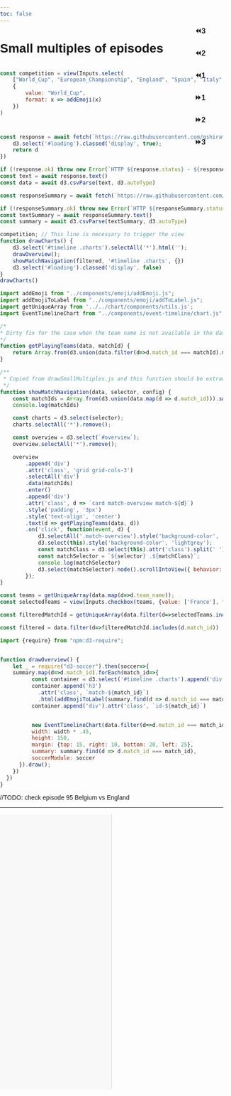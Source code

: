 ```yaml
---
toc: false
---
```


# Small multiples of episodes

```js

const competition = view(Inputs.select(
    ["World_Cup", "European_Championship", "England", "Spain", "Italy", "Germany", "France"],
    {
        value: "World_Cup",
        format: x => addEmoji(x)
    })
)
```

<div id="loading"></div>


```js
const response = await fetch(`https://raw.githubusercontent.com/gshirato/observable-framework-projects-in-observablehq/main/public/episodes/${competition}.csv`).then(d => {
    d3.select('#loading').classed('display', true);
    return d
})

if (!response.ok) throw new Error(`HTTP ${response.status} - ${response.statusText}`);
const text = await response.text()
const data = await d3.csvParse(text, d3.autoType)
```

```js
const responseSummary = await fetch(`https://raw.githubusercontent.com/gshirato/observable-framework-projects-in-observablehq/main/public/summary/${competition}.csv`)

if (!responseSummary.ok) throw new Error(`HTTP ${responseSummary.status} - ${responseSummary.statusText}`);
const textSummary = await responseSummary.text()
const summary = await d3.csvParse(textSummary, d3.autoType)
```

```js
competition; // This line is necessary to trigger the view
function drawCharts() {
    d3.select('#timeline .charts').selectAll('*').html('');
    drawOverview();
    showMatchNavigation(filtered, '#timeline .charts', {})
    d3.select('#loading').classed('display', false)
}
drawCharts()
```

```js
import addEmoji from "../components/emoji/addEmoji.js";
import addEmojiToLabel from "../components/emoji/addToLabel.js";
import getUniqueArray from '../../chart/components/utils.js';
import EventTimelineChart from "../components/event-timeline/chart.js";

```

```js
/*
* Dirty fix for the case when the team name is not available in the data
*/
function getPlayingTeams(data, matchId) {
    return Array.from(d3.union(data.filter(d=>d.match_id === matchId).map(d => addEmoji(d.team_name)))).join(' vs ')
}

/**
 * Copied from drawSmallMultiples.js and this function should be extracted in the original code
 */
function showMatchNavigation(data, selector, config) {
    const matchIds = Array.from(d3.union(data.map(d => d.match_id))).sort((a, b) => d3.ascending(a, b));
    console.log(matchIds)

    const charts = d3.select(selector);
    charts.selectAll('*').remove();

    const overview = d3.select(`#overview`);
    overview.selectAll('*').remove();

    overview
        .append('div')
        .attr('class', 'grid grid-cols-3')
        .selectAll('div')
        .data(matchIds)
        .enter()
        .append('div')
        .attr('class', d => `card match-overview match-${d}`)
        .style('padding', '3px')
        .style('text-align', 'center')
        .text(d => getPlayingTeams(data, d))
        .on('click', function(event, d) {
            d3.selectAll('.match-overview').style('background-color', 'white');
            d3.select(this).style('background-color', 'lightgrey');
            const matchClass = d3.select(this).attr('class').split(' ')[2];
            const matchSelector = `${selector} .${matchClass}`;
            console.log(matchSelector)
            d3.select(matchSelector).node().scrollIntoView({ behavior: 'smooth' });
        });
}
```

```js
const teams = getUniqueArray(data.map(d=>d.team_name));
const selectedTeams = view(Inputs.checkbox(teams, {value: ['France'], format: x=>addEmoji(x)}))
```


```js
const filteredMatchId = getUniqueArray(data.filter(d=>selectedTeams.includes(d.team_name)).map(d=>d.match_id))

const filtered = data.filter(d=>filteredMatchId.includes(d.match_id))
```

```js
import {require} from "npm:d3-require";
```


```js

function drawOverview() {
    let _ = require("d3-soccer").then(soccer=>{
    summary.map(d=>d.match_id).forEach(match_id=>{
          const container = d3.select('#timeline .charts').append('div')
          container.append('h3')
            .attr('class', `match-${match_id}`)
            .html(addEmojiToLabel(summary.find(d => d.match_id === match_id).label))
          container.append('div').attr('class', `id-${match_id}`)


          new EventTimelineChart(data.filter(d=>d.match_id === match_id), `#timeline .charts .id-${match_id}`, {
          width: width * .45,
          height: 150,
          margin: {top: 15, right: 10, bottom: 20, left: 25},
          summary: summary.find(d => d.match_id === match_id),
          soccerModule: soccer
      }).draw();
    })
  })
}
```

//TODO: check episode 95 Belgium vs England


---

<div id="overview"></div>
<div id="timeline" class="container grid">
    <div class="sidebar">
        <div class="charts"></div>
    </div>
    <div class="content">
        <div class="episodes">
            <div class="before grid grid-cols-3">
                <div class="episode-0">
                    <h3>⏪3</h3>
                </div>
                <div class="episode-1">
                    <h3>⏪2</h3>
                </div>
                <div class="episode-2">
                    <h3>⏪1</h3>
                </div>
            </div>
            <div class="selected-episode"></div>
            <div class="after grid grid-cols-3">
                <div class="episode-0">
                    <h3>⏩1</h3>
                </div>
                <div class="episode-1">
                    <h3>⏩2</h3>
                </div>
                <div class="episode-2">
                    <h3>⏩3</h3>
                </div>
            </div>
        </div>
    </div>
</div>
<div class="table-container">
    <table class="table"></table>
</div>


## References

- A public data set of spatio-temporal match events in soccer competitions (https://www.nature.com/articles/s41597-019-0247-7)
- Metadata record for: A public data set of spatio-temporal match events in soccer competitions (https://springernature.figshare.com/articles/dataset/Metadata_record_for_A_public_data_set_of_spatio-temporal_match_events_in_soccer_competitions/9711164)


<style>
    body, html {
      margin: 0;
      padding: 0;
      height: 100%;
      font-family: Arial, sans-serif;
    }

    .container {
      display: flex;
      height: 100vh;
    }

    .sidebar {
      width: 46%;
      height: 600px;
      overflow-y: auto;
      padding: 10px;
      background-color: #f8f8f8;
      border-right: 1px solid #ddd;
    }

    .content {
      width: 40%;
      position: relative;
    }

    .episodes {
        flex: 1;
        position: fixed;
        top: 20;
        right: 20;
        width: 50%;
        height: 100%;
        padding: 20px;
        background-color: none;
    }

    .table-container {
        position: relative;
        top:0px;
        height: 100%;
        width: 100%;
        overflow-x: auto;
        overflow-y: auto;
        padding: 10px;
    }

    .table {
        width: 100%;
        border-collapse: collapse;
    }

    .table th, .table td {
        border: 1px solid #ddd;
        padding: 8px;
    }

    .table th {
        background-color: #f4f4f4;
        text-align: left;
    }
</style>

<style>
#loading {
    width: 2rem;
    height: 0rem;
    border: 5px solid #f3f3f3;
    border-top: 6px solid #9c41f2;
    border-radius: 100%;
    margin: auto;
    visibility: hidden;
    animation: spin 2s linear infinite;
}

#loading.display {
    visibility: visible;
    height: 2rem;
}



@keyframes spin {
    from { transform: rotate(0deg); }
    to { transform: rotate(360deg); }
}
</style>